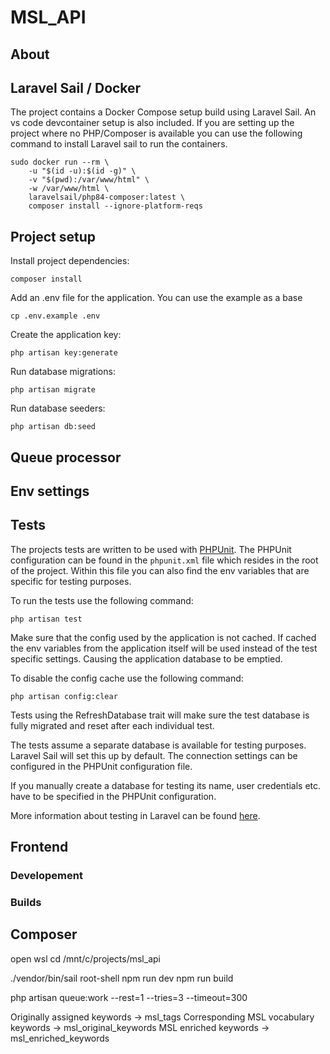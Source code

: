 # MSL_API

## About

## Laravel Sail / Docker

The project contains a Docker Compose setup build using Laravel Sail. An vs code devcontainer setup is also included. If you are setting up the project where no PHP/Composer is available you can use the following command to install Laravel sail to run the containers. 

```
sudo docker run --rm \
    -u "$(id -u):$(id -g)" \
    -v "$(pwd):/var/www/html" \
    -w /var/www/html \
    laravelsail/php84-composer:latest \
    composer install --ignore-platform-reqs
```

## Project setup

Install project dependencies:

```
composer install
```

Add an .env file for the application. You can use the example as a base

```
cp .env.example .env
```

Create the application key:

```
php artisan key:generate
```

Run database migrations:

```
php artisan migrate
```

Run database seeders:

```
php artisan db:seed
```

## Queue processor

## Env settings

## Tests

The projects tests are written to be used with [PHPUnit](https://phpunit.de/). The PHPUnit configuration can be found in the `phpunit.xml` file which resides in the root of the project. Within this file you can also find the env variables that are specific for testing purposes.

To run the tests use the following command:

`php artisan test`

Make sure that the config used by the application is not cached. If cached the env variables from the application itself will be used instead of the test specific settings. Causing the application database to be emptied.

To disable the config cache use the following command:

`php artisan config:clear`

Tests using the RefreshDatabase trait will make sure the test database is fully migrated and reset after each individual test.

The tests assume a separate database is available for testing purposes. Laravel Sail will set this up by default. The connection settings can be configured in the PHPUnit configuration file.

If you manually create a database for testing its name, user credentials etc. have to be specified in the PHPUnit configuration.

More information about testing in Laravel can be found [here](https://laravel.com/docs/12.x/testing).

## Frontend

### Developement

### Builds

## Composer



open wsl
cd /mnt/c/projects/msl_api

./vendor/bin/sail root-shell
npm run dev
npm run build

php artisan queue:work  --rest=1 --tries=3 --timeout=300


Originally assigned keywords -> msl_tags
Corresponding MSL vocabulary keywords -> msl_original_keywords
MSL enriched keywords -> msl_enriched_keywords